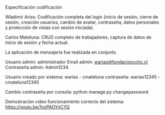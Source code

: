 Especificación codificación

Wladimir Arias: Codificación completa del login (inicio de sesión, cierre de sesión, creación usuarios, cambio de avatar, contraseña, datos personales y protección de vistas con sesión iniciada).

Carlos Mateluna: CRUD completo de trabajadores, captura de datos de inicio de sesión y fecha actual.

La aplicación de mensajería fue realizada en conjunto.



Usuario admin: administrador
Email admin: warias@fundacioncchc.cl
Contraseña admin: Admin1234.

Usuario creado por sistema: warias - cmateluna
contraseña: warias12345 - cmateluna12345

Cambio contraseña por consola: python manage.py changepassword <nombre usuario>

Demostración video funcionamiento correcto del sistema: https://youtu.be/1nzPAOYnCYQ